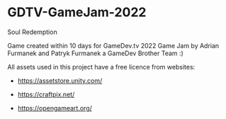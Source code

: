 # GDTV-GameJam-2022
Soul Redemption

Game created within 10 days for GameDev.tv 2022 Game Jam by Adrian Furmanek and Patryk Furmanek a GameDev Brother Team :)

All assets used in this project have a free licence from websites:

- https://assetstore.unity.com/

- https://craftpix.net/

- https://opengameart.org/
